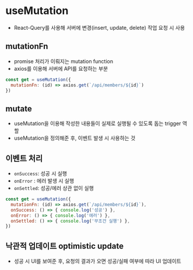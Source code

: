# useMutation

- React-Query를 사용해 서버에 변경(insert, update, delete) 작업 요청 시 사용

## mutationFn

- promise 처리가 이뤄지는 mutation function
- axios를 이용해 서버에 API를 요청하는 부분

```javascript
const get = useMutation({
  mutationFn: (id) => axios.get(`/api/members/${id}`)
})
```

## mutate

- useMutation을 이용해 작성한 내용들이 실제로 실행될 수 있도록 돕는 trigger 역할
- useMutation을 정의해준 후, 이벤트 발생 시 사용하는 것

## 이벤트 처리

- `onSuccess`: 성공 시 실행 
- `onError` : 에러 발생 시 실행
- `onSettled`: 성공/에러 상관 없이 실행

```javascript
const get = useMutation({
  mutationFn: (id) => axios.get(`/api/members/${id}`),
  onSuccess: () => { console.log('성공') },
  onError: () => { console.log('에러') },
  onSettled: () => { console.log('무조건 실행') },
})
```

## 낙관적 업데이트 optimistic update

- 성공 시 UI를 보여준 후, 요청의 결과가 오면 성공/실패 여부에 따라 UI 업데이트

